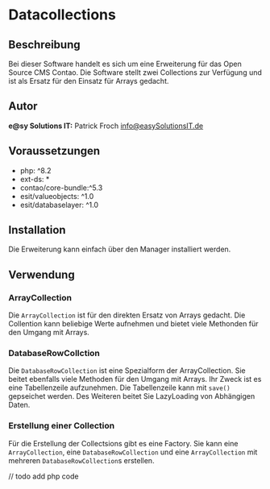 # Datacollections


## Beschreibung

Bei dieser Software handelt es sich um eine Erweiterung für das Open Source CMS Contao. Die
Software stellt zwei Collections zur Verfügung und ist als Ersatz für den Einsatz für Arrays
gedacht.


## Autor

__e@sy Solutions IT:__ Patrick Froch <info@easySolutionsIT.de>


## Voraussetzungen

- php: ^8.2
- ext-ds: *
- contao/core-bundle:^5.3
- esit/valueobjects: ^1.0
- esit/databaselayer: ^1.0


## Installation

Die Erweiterung kann einfach über den Manager installiert werden.


## Verwendung

### ArrayCollection

Die `ArrayCollection` ist für den direkten Ersatz von Arrays gedacht. Die Collention kann
beliebige Werte aufnehmen und bietet viele Methonden für den Umgang mit Arrays.

### DatabaseRowCollction

Die `DatabaseRowCollection` ist eine Spezialform der ArrayCollection. Sie beitet ebenfalls
viele Methoden für den Umgang mit Arrays. Ihr Zweck ist es eine Tabellenzeile aufzunehmen.
Die Tabellenzeile kann mit `save()` gepseichet werden. Des Weiteren beitet Sie LazyLoading
von Abhängigen Daten.

### Erstellung einer Collection

Für die Erstellung der Collectsions gibt es eine Factory. Sie kann eine `ArrayCollection`, eine
`DatabaseRowCollection` und eine `ArrayCollection` mit mehreren `DatabaseRowCollection`s erstellen.

// todo add php code